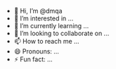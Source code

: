 - 👋 Hi, I’m @dmqa
- 👀 I’m interested in ...
- 🌱 I’m currently learning ...
- 💞️ I’m looking to collaborate on ...
- 📫 How to reach me ...
- 😄 Pronouns: ...
- ⚡ Fun fact: ...

<!---
Dimsvir/Dimsvir is a ✨ special ✨ repository because its `README.md` (this file) appears on your GitHub profile.
You can click the Preview link to take a look at your changes.
--->
